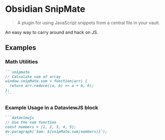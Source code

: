 # Obsidian SnipMate
> A plugin for using JavaScript snippets from a central file in your vault.

An easy way to carry around and hack on JS.

## Examples

### Math Utilities

````markdown
```snipmate
// Calculate sum of array
window.snipMate.sum = function(arr) {
  return arr.reduce((a, b) => a + b, 0);
};
```
````

### Example Usage in a DataviewJS block

````markdown
```dataviewjs
// Use the sum function
const numbers = [1, 2, 3, 4, 5];
dv.paragraph(`Sum: ${snipMate.sum(numbers)}`);
```
````
